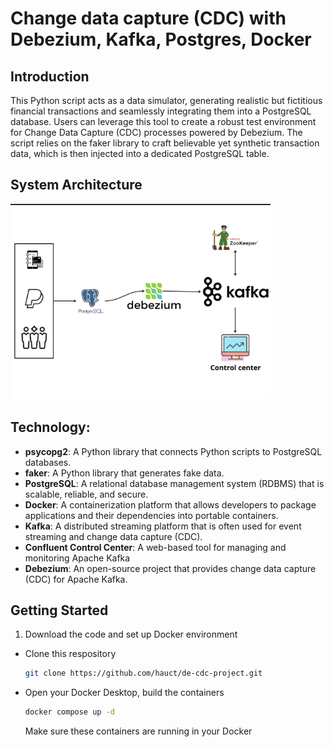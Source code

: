 # Change data capture (CDC) with Debezium, Kafka, Postgres, Docker

## Introduction

This Python script acts as a data simulator, generating realistic but fictitious financial transactions and seamlessly integrating them into a PostgreSQL database. Users can leverage this tool to create a robust test environment for Change Data Capture (CDC) processes powered by Debezium. The script relies on the faker library to craft believable yet synthetic transaction data, which is then injected into a dedicated PostgreSQL table.

## System Architecture

![Alt text](cdc-img.png)

## Technology:
 + **psycopg2**: A Python library that connects Python scripts to PostgreSQL databases.
 + **faker**: A Python library that generates fake data.
 + **PostgreSQL**: A relational database management system (RDBMS) that is scalable, reliable, and secure.
 + **Docker**: A containerization platform that allows developers to package applications and their dependencies into portable containers.
 + **Kafka**: A distributed streaming platform that is often used for event streaming and change data capture (CDC).
 + **Confluent Control Center**: A web-based tool for managing and monitoring Apache Kafka
 + **Debezium**: An open-source project that provides change data capture (CDC) for Apache Kafka.

## Getting Started

1. Download the code and set up Docker environment

- Clone this respository
    ```bash
    git clone https://github.com/hauct/de-cdc-project.git
    ``` 

- Open your Docker Desktop, build the containers
    ``` bash
    docker compose up -d
    ```

  Make sure these containers are running in your Docker

